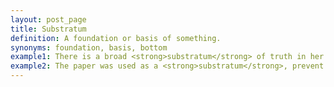 ```yaml
---
layout: post_page
title: Substratum
definition: A foundation or basis of something.
synonyms: foundation, basis, bottom
example1: There is a broad <strong>substratum</strong> of truth in her story.
example2: The paper was used as a <strong>substratum</strong>, prevent the writing from the marker soaking through to the table.
---
```

